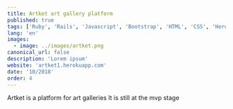 ```yaml
---
title: Artket art gallery platform
published: true
tags: ['Ruby', 'Rails', 'Javascript', 'Bootstrap', 'HTML', 'CSS', 'Heroku', 'Postgres']
lang: 'en'
images:
  - image: ../images/artket.png
canonical_url: false
description: 'Lorem ipsum'
website: 'artket1.herokuapp.com'
date: '10/2018'
order: 4
---
```


Artket is a platform for art galleries
It is still at the mvp stage


